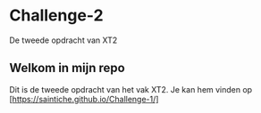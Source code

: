 # Challenge-2
 De tweede opdracht van XT2

##  Welkom in mijn repo
Dit is de tweede opdracht van het vak XT2.
Je kan hem vinden op [https://saintiche.github.io/Challenge-1/]